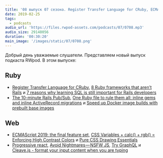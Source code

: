 ```yaml
---
title: '08 выпуск 07 сезона. Register Transfer Language for CRuby, ECMAScript 2019, NSFW JS, Try GraphQL, Cleave.js и прочее'
date: 2019-02-25
tags:
  - podcasts
audio_url: 'https://files.rwpod-assets.com/podcasts/07/0708.mp3'
audio_size: 29148056
duration: '00:30:20'
main_image: '/images/static/07/0708.png'
---
```


Добрый день уважаемые слушатели. Представляем новый выпуск подкаста RWpod. В этом выпуске:

## Ruby

- [Register Transfer Language for CRuby](https://developers.redhat.com/blog/2019/02/19/register-transfer-language-for-cruby/), [8 Ruby frameworks that aren’t Rails](https://naturaily.com/blog/8-frameworks-ruby-not-rails) и [7 reasons why learning SQL is still important for Rails developers](https://everydayrails.com/2019/02/18/rails-sql-requirements.html)
- [The 10-minute Rails Pub/Sub](https://zorbash.com/post/the-10-minute-rails-pubsub/), [One Ruby file to rule them all: inline gems and inline ActiveRecord migrations](https://lipanski.github.io/posts/one-ruby-file-to-rule-them-all) и [Speed up Docker image builds with prebuilt base images](http://www.wjwh.eu/posts/2019-02-18-prebuilt-base-image.html)

## Web

- [ECMAScript 2019: the final feature set](http://2ality.com/2018/02/ecmascript-2019.html), [CSS Variables + calc() + rgb() = Enforcing High Contrast Colors](https://css-tricks.com/css-variables-calc-rgb-enforcing-high-contrast-colors/) и [Pure CSS Drawing Essentials](http://diana-adrianne.com/how/)
- [Progressive react](https://houssein.me/progressive-react), [Avoid Nightmares — NSFW JS](https://shift.infinite.red/avoid-nightmares-nsfw-js-ab7b176978b1), [Try GraphQL](https://trygql.com/) и [Cleave.js - format your input content when you are typing](https://nosir.github.io/cleave.js/)

